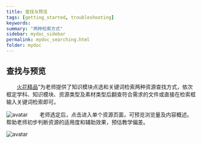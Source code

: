```yaml
---
title: 查找与预览
tags: [getting_started, troubleshooting]
keywords:
summary: "两种检索方式"
sidebar: mydoc_sidebar
permalink: mydoc_searching.html
folder: mydoc
---
```


## 查找与预览

&ensp;&ensp;&ensp;&ensp;[火花精品](https://huohua-prod.ustcnmi.org/courseware.html)”为老师提供了知识模块点选和关键词检索两种资源查找方式，依次框定学科、知识模块、资源类型及素材类型后翻查符合需求的文件或直接在检索框输入关键词检索即可。

![avatar](https://xiyue-team.github.io/docs/image/0003source1.png)
&#160; &#160; &#160; &#160;老师选定后，点击进入单个资源页面，可预览浏览量及内容概述。帮助老师初步判断资源的适用度和辅助效果，预估教学偏差。

![avatar](https://xiyue-team.github.io/docs/image/0003source2.png)